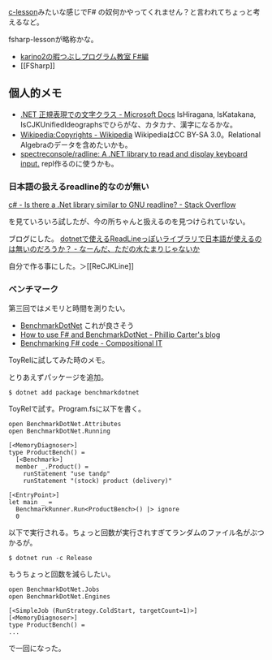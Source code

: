 [c-lesson](https://karino2.github.io/c-lesson/)みたいな感じでF# の奴何かやってくれません？と言われてちょっと考えるなど。

fsharp-lessonが略称かな。

- [karino2の暇つぶしプログラム教室 F#編](https://karino2.github.io/fsharp-lesson/)
- [[FSharp]]

## 個人的メモ

- [.NET 正規表現での文字クラス - Microsoft Docs](https://docs.microsoft.com/ja-jp/dotnet/standard/base-types/character-classes-in-regular-expressions#SupportedNamedBlocks) IsHiragana, IsKatakana, IsCJKUnifiedIdeographsでひらがな、カタカナ、漢字になるかな。
- [Wikipedia:Copyrights - Wikipedia](https://en.wikipedia.org/wiki/Wikipedia:Copyrights) WikipediaはCC BY-SA 3.0。Relational Algebraのデータを含めたいかも。
- [spectreconsole/radline: A .NET library to read and display keyboard input.](https://github.com/spectreconsole/radline) repl作るのに使うかも。

### 日本語の扱えるreadline的なのが無い

[c# - Is there a .Net library similar to GNU readline? - Stack Overflow](https://stackoverflow.com/questions/2024170/is-there-a-net-library-similar-to-gnu-readline)

を見ていろいろ試したが、今の所ちゃんと扱えるのを見つけられていない。

ブログにした。 [dotnetで使えるReadLineっぽいライブラリで日本語が使えるのは無いのだろうか？ - なーんだ、ただの水たまりじゃないか](https://karino2.github.io/2022/08/26/dotnet_readline_like_lib_for_japanese.html)

自分で作る事にした。＞[[ReCJKLine]]

### ベンチマーク

第三回ではメモリと時間を測りたい。

- [BenchmarkDotNet](https://benchmarkdotnet.org/) これが良さそう
- [How to use F# and BenchmarkDotNet - Phillip Carter's blog](https://phillipcarter.dev/posts/benchmarking-fsharp/)
- [Benchmarking F# code - Compositional IT](https://www.compositional-it.com/news-blog/benchmarking-f-code/)

ToyRelに試してみた時のメモ。

とりあえずパッケージを追加。

```
$ dotnet add package benchmarkdotnet
```

ToyRelで試す。Program.fsに以下を書く。

```
open BenchmarkDotNet.Attributes
open BenchmarkDotNet.Running

[<MemoryDiagnoser>]
type ProductBench() =
  [<Benchmark>]
  member _.Product() =
    runStatement "use tandp"
    runStatement "(stock) product (delivery)"

[<EntryPoint>]
let main _ = 
  BenchmarkRunner.Run<ProductBench>() |> ignore
  0
```

以下で実行される。ちょっと回数が実行されすぎてランダムのファイル名がぶつかるが。

```
$ dotnet run -c Release
```

もうちょっと回数を減らしたい。

```
open BenchmarkDotNet.Jobs
open BenchmarkDotNet.Engines

[<SimpleJob (RunStrategy.ColdStart, targetCount=1)>]
[<MemoryDiagnoser>]
type ProductBench() =
...
```

で一回になった。